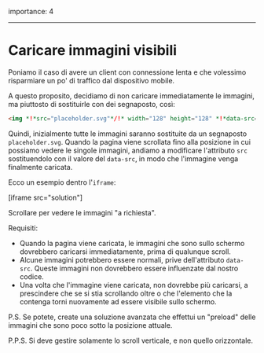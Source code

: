importance: 4

---

# Caricare immagini visibili

Poniamo il caso di avere un client con connessione lenta e che volessimo risparmiare un po' di traffico dal dispositivo mobile.

A questo proposito, decidiamo di non caricare immediatamente le immagini, ma piuttosto di sostituirle con dei segnaposto, così:

```html
<img *!*src="placeholder.svg"*/!* width="128" height="128" *!*data-src="real.jpg"*/!*>
```

Quindi, inizialmente tutte le immagini saranno sostituite da un segnaposto `placeholder.svg`. Quando la pagina viene scrollata fino alla posizione in cui possiamo vedere le singole immagini, andiamo a modificare l'attributo `src` sostituendolo con il valore del `data-src`, in modo che l'immagine venga finalmente caricata.

Ecco un esempio dentro l'`iframe`:

[iframe src="solution"]

Scrollare per vedere le immagini "a richiesta".

Requisiti:
- Quando la pagina viene caricata, le immagini che sono sullo schermo dovrebbero caricarsi immediatamente, prima di qualunque scroll.
- Alcune immagini potrebbero essere normali, prive dell'attributo `data-src`. Queste immagini non dovrebbero essere influenzate dal nostro codice.
- Una volta che l'immagine viene caricata, non dovrebbe più caricarsi, a prescindere che se si stia scrollando oltre o che l'elemento che la contenga torni nuovamente ad essere visibile sullo schermo.

P.S. Se potete, create una soluzione avanzata che effettui un "preload" delle immagini che sono poco sotto la posizione attuale.

P.P.S. Si deve gestire solamente lo scroll verticale, e non quello orizzontale.
